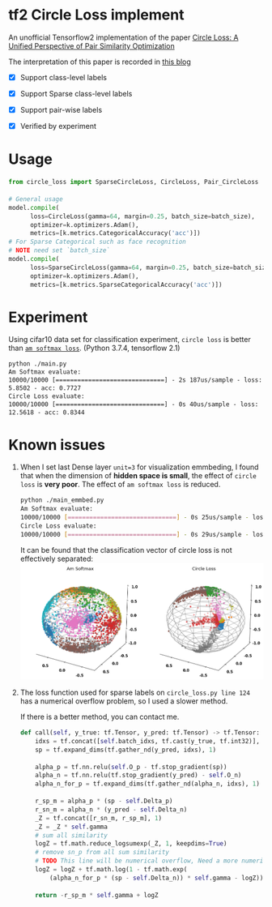 # tf2 Circle Loss implement

An unofficial Tensorflow2 implementation of the paper [Circle Loss: A Unified Perspective of Pair Similarity Optimization](https://arxiv.org/abs/2002.10857)

The interpretation of this paper is recorded in [this blog](https://zhen8838.github.io/2020/04/07/circle-loss/)

- [x] Support class-level labels
- [x] Support Sparse class-level labels
- [x] Support pair-wise labels
- [x] Verified by experiment


# Usage

```python
from circle_loss import SparseCircleLoss, CircleLoss, Pair_CircleLoss

# General usage
model.compile(
      loss=CircleLoss(gamma=64, margin=0.25, batch_size=batch_size),
      optimizer=k.optimizers.Adam(),
      metrics=[k.metrics.CategoricalAccuracy('acc')])
# For Sparse Categorical such as face recognition 
# NOTE need set `batch_size`
model.compile(
      loss=SparseCircleLoss(gamma=64, margin=0.25, batch_size=batch_size),
      optimizer=k.optimizers.Adam(),
      metrics=[k.metrics.SparseCategoricalAccuracy('acc')])
```

# Experiment

Using cifar10 data set for classification experiment, `circle loss` is  better than [`am softmax loss`](https://arxiv.org/abs/1801.05599). (Python 3.7.4, tensorflow 2.1)

```
python ./main.py
Am Softmax evaluate:
10000/10000 [==============================] - 2s 187us/sample - loss: 5.8502 - acc: 0.7727
Circle Loss evaluate:
10000/10000 [==============================] - 0s 40us/sample - loss: 12.5618 - acc: 0.8344
```


# Known issues

1.  When I set last Dense layer `unit=3` for visualization emmbeding, I found that when the dimension of **hidden space is small**, the effect of `circle loss` is **very poor**. The effect of `am softmax loss` is reduced.
    
    ```sh
    python ./main_emmbed.py
    Am Softmax evaluate:
    10000/10000 [==============================] - 0s 25us/sample - loss: 8.9257 - acc: 0.7404
    Circle Loss evaluate:
    10000/10000 [==============================] - 0s 29us/sample - loss: 25.2796 - acc: 0.4561
    ```
    It can be found that the classification vector of circle loss is not effectively separated:
    ![](emmbeding.png)
    
2.  The loss function used for sparse labels on `circle_loss.py line 124` has a numerical overflow problem, so I used a slower method. 

    If there is a better method, you can contact me.
    ```python
    def call(self, y_true: tf.Tensor, y_pred: tf.Tensor) -> tf.Tensor:
        idxs = tf.concat([self.batch_idxs, tf.cast(y_true, tf.int32)], 1)
        sp = tf.expand_dims(tf.gather_nd(y_pred, idxs), 1)

        alpha_p = tf.nn.relu(self.O_p - tf.stop_gradient(sp))
        alpha_n = tf.nn.relu(tf.stop_gradient(y_pred) - self.O_n)
        alpha_n_for_p = tf.expand_dims(tf.gather_nd(alpha_n, idxs), 1)

        r_sp_m = alpha_p * (sp - self.Delta_p)
        r_sn_m = alpha_n * (y_pred - self.Delta_n)
        _Z = tf.concat([r_sn_m, r_sp_m], 1)
        _Z = _Z * self.gamma
        # sum all similarity
        logZ = tf.math.reduce_logsumexp(_Z, 1, keepdims=True)
        # remove sn_p from all sum similarity
        # TODO This line will be numerical overflow, Need a more numerically safe method
        logZ = logZ + tf.math.log(1 - tf.math.exp(
            (alpha_n_for_p * (sp - self.Delta_n)) * self.gamma - logZ))

        return -r_sp_m * self.gamma + logZ
    ```
